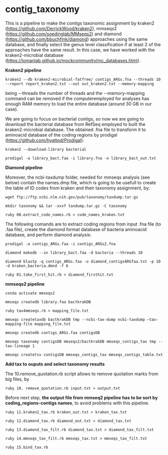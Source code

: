 # contig_taxonomy

This is a pipeline to make the contigs taxonomic assignment by kraken2 (https://github.com/DerrickWood/kraken2), mmseqs2 (https://github.com/soedinglab/MMseqs2) and diamond (https://github.com/bbuchfink/diamond) approaches using the same database, and finally select the genus level classification if at least 2 of the approaches have the same result. In this case, we have worked with the kraken2-microbial database (https://lomanlab.github.io/mockcommunity/mc_databases.html).

<b>Kraken2 pipeline</b>

	kraken2 --db kraken2-microbial-fatfree/ contigs_ARGs.fna --threads 10 --report report_kraken2.txt --out out_kraken2.txt --memory-mapping

being --threads the number of threads and the --memory-mapping command can be removed if the computeremployed for analyses has enough RAM memory to load the entire database (around 30 GB in our case).

We are going to focus on bacterial contigs, so now we are going to download the bacterial database from RefSeq employed to built the kraken2-microbial database. The obtained .fna file to transform it to aminoacid database of the coding regions by prodigal (https://github.com/hyattpd/Prodigal):

	kraken2 --download-library bacterial

	prodigal -a library_bact.faa -i library.fna -o library_bact_out.txt

<b>Diamond pipeline</b>

Moreover, the ncbi-taxdump folder, needed for mmseqs analysis (see below) contain the names.dmp file, which is going to be usefull to create the table of ID codes from kraken and their taxonomy assignment, by:

	wget ftp://ftp.ncbi.nlm.nih.gov/pub/taxonomy/taxdump.tar.gz

	mkdir taxonomy && tar -xxvf taxdump.tar.gz -C taxonomy

	ruby 00.extract_code_names.rb > code_names_kraken.txt

The following comands are to extract coding regions from input .fna file (to .faa file), create the diamond format database of bacteria aminoacid database, and perform diamond analysis:

	prodigal -a contigs_ARGs.faa -i contigs_ARGs2.fna

	diamond makedb --in library_bact.faa -d bacteria --threads 10

	diamond blastp -q contigs_ARGs.faa -o diamond_contigsARGfaa.txt -p 10 -d kraken_bacteria.dmnd -f 6

	ruby 01.take_first_hit.rb > diamond_firsthit.txt

<b>mmseqs2 pipeline</b>

	conda activate mmseqs2

	mmseqs createdb library.faa bactkrakDB

	ruby tax4mmseqs.rb > mapping_file.txt

	mmseqs createtaxdb bactkrakDB tmp --ncbi-tax-dump ncbi-taxdump –tax-mapping-file mapping_file.txt

	mmseqs createdb contigs_ARGs.faa contigsDB

	mmseqs taxonomy contigsDB mmseqs2/bactkrakDB mmseqs_contigs_tax tmp --tax-lineage 1

	mmseqs createtsv contigsDB mmseqs_contigs_tax mmseqs_contigs_table.txt

<b>Add tax to ouputs and select taxonomy results</b>

The 10.remove_quotation.rb script allows to remove quotation marks from big files, by

	ruby 10. remove_quotation.rb input.txt > output.txt

Before next step, <b>the output file from mmseq2 pipeline has to be sort by coding_regions-contigs names</b>, to avoid problems with this pipeline.

	ruby 11.kraken2_tax.rb kraken_out.txt > kraken_tax.txt

	ruby 12.diamond_tax.rb diamond_out.txt > diamond_tax.txt

	ruby 13.diamond_tax_filt.rb diamond_tax.txt > diamond_tax_filt.txt

	ruby 14.mmseqs_tax_filt.rb mmseqs_tax.txt > mmseqs_tax_filt.txt

	ruby 15.bind_tax.rb
